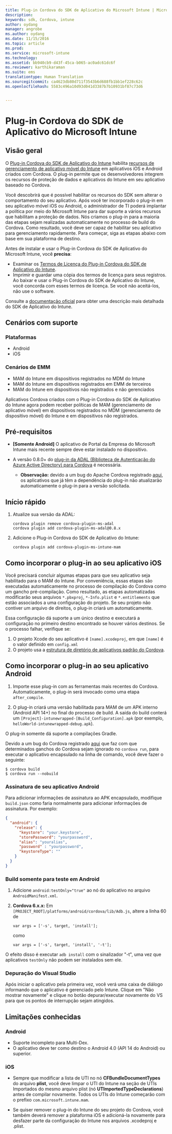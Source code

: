 ```yaml
---
title: Plug-in Cordova do SDK de Aplicativo do Microsoft Intune | Microsoft Intune
description: 
keywords: sdk, Cordova, intune
author: oydang
manager: angrobe
ms.author: oydang
ms.date: 11/15/2016
ms.topic: article
ms.prod: 
ms.service: microsoft-intune
ms.technology: 
ms.assetid: bb940cb9-d43f-45ca-b065-ac0adc61dc6f
ms.reviewer: karthikaraman
ms.suite: ems
translationtype: Human Translation
ms.sourcegitcommit: ca4623db80d711f3543b6d688fb1bb1ef228c62c
ms.openlocfilehash: 5583c496a10d93d041d3387b7b10931bf87c73d6


---
```

# ﻿<a name="microsoft-intune-app-sdk-cordova-plugin"></a>Plug-in Cordova do SDK de Aplicativo do Microsoft Intune

## <a name="overview"></a>Visão geral

O [Plug-in Cordova do SDK de Aplicativo do Intune](https://github.com/msintuneappsdk/cordova-plugin-ms-intune-mam) habilita [recursos de gerenciamento de aplicativo móvel do Intune](/intune/deploy-use/protect-app-data-using-mobile-app-management-policies-with-microsoft-intune) em aplicativos iOS e Android criados com Cordova. O plug-in permite que os desenvolvedores integrem os recursos de proteção de dados e aplicativos do Intune em seu aplicativo baseado no Cordova.

Você descobrirá que é possível habilitar os recursos do SDK sem alterar o comportamento do seu aplicativo. Após você ter incorporado o plug-in em seu aplicativo móvel iOS ou Android, o administrador de TI poderá implantar a política por meio do Microsoft Intune para dar suporte a vários recursos que habilitam a proteção de dados. Nós criamos o plug-in para a maioria das etapas sejam realizadas automaticamente no processo de build do Cordova. Como resultado, você deve ser capaz de habilitar seu aplicativo para gerenciamento rapidamente. Para começar, siga as etapas abaixo com base em sua plataforma de destino.

Antes de instalar e usar o Plug-in Cordova do SDK de Aplicativo do Microsoft Intune, você **precisa**:

* Examinar os [Termos de Licença do Plug-in Cordova do SDK de Aplicativo do Intune](https://github.com/msintuneappsdk/cordova-plugin-ms-intune-mam/blob/master/Intune_App_SDK_Cordova_plugin_RTM_license.pdf).
* Imprimir e guardar uma cópia dos termos de licença para seus registros. Ao baixar e usar o Plug-in Cordova do SDK de Aplicativo do Intune, você concorda com esses termos de licença.  Se você não aceitá-los, não use o software.

Consulte a [documentação oficial](/intune/develop/intune-app-sdk) para obter uma descrição mais detalhada do SDK de Aplicativo do Intune.

## <a name="supported-scenarios"></a>Cenários com suporte

### <a name="platforms"></a>Plataformas
* Android
* iOS


### <a name="emm-scenarios"></a>Cenários de EMM

* MAM do Intune em dispositivos registrados no MDM do Intune
* MAM do Intune em dispositivos registrados em EMM de terceiros
* MAM do Intune em dispositivos não registrados e não gerenciados

Aplicativos Cordova criados com o Plug-in Cordova do SDK de Aplicativo do Intune agora podem receber políticas de MAM (gerenciamento de aplicativo móvel) em dispositivos registrados no MDM (gerenciamento de dispositivo móvel) do Intune e em dispositivos não registrados.



## <a name="prerequisites"></a>Pré-requisitos

* **[Somente Android]** O aplicativo de Portal da Empresa do Microsoft Intune mais recente sempre deve estar instalado no dispositivo.


* A versão 0.8.0+ do [plug-in da ADAL (Biblioteca de Autenticação do Azure Active Directory) para Cordova](https://github.com/AzureAD/azure-activedirectory-library-for-cordova) é necessária.
  * **Observação:** devido a um bug do Apache Cordova registrado [aqui](https://issues.apache.org/jira/browse/CB-6227?jql=text%20~%20%22plugin%20dependency%22), os aplicativos que já têm a dependência do plug-in não atualizarão automaticamente o plug-in para a versão solicitada.

## <a name="quick-start"></a>Início rápido

1. Atualize sua versão da ADAL:

    ```
    cordova plugin remove cordova-plugin-ms-adal
    cordova plugin add cordova-plugin-ms-adal@0.8.x
    ```

2. Adicione o Plug-in Cordova do SDK de Aplicativo do Intune:

    ```
    cordova plugin add cordova-plugin-ms-intune-mam
    ```

## <a name="how-to-build-the-plugin-into-your-ios-app"></a>Como incorporar o plug-in ao seu aplicativo iOS

Você precisará concluir algumas etapas para que seu aplicativo seja habilitado para o MAM do Intune. Por conveniência, essas etapas são executadas automaticamente no processo de compilação do Cordova como um gancho pré-compilação. Como resultado, as etapas automatizadas modificarão seus arquivos `*.pbxproj`, `*-Info.plist` e `*.entitlements` que estão associados a uma configuração do projeto. Se seu projeto não contiver um arquivo de direitos, o plug-in criará um automaticamente.

Essa configuração dá suporte a um único destino e executará a configuração no primeiro destino encontrado se houver vários destinos. Se o processo falhar, verifique se:

1. O projeto Xcode do seu aplicativo é `[name].xcodeproj`, em que `[name]` é o valor definido em `config.xml`
2. O projeto usa a [estrutura de diretório de aplicativos padrão do Cordova](https://cordova.apache.org/docs/en/latest/reference/cordova-cli/index.html#directory-structure).

## <a name="how-to-build-the-plugin-into-your-android-app"></a>Como incorporar o plug-in ao seu aplicativo Android

1. Importe esse plug-in com as ferramentas mais recentes do Cordova. Automaticamente, o plug-in será invocado como uma etapa `after_compile`.

2. O plug-in criará uma versão habilitada para MAM de um APK interno (Android API 14+) no final do processo de build. A saída do build conterá um `[Project]-intunewrapped-[Build_Configuration].apk` (por exemplo, `helloWorld-intunewrapped-debug.apk`).

O plug-in somente dá suporte a compilações Gradle.

Devido a um bug do Cordova registrado [aqui](https://issues.apache.org/jira/browse/CB-9434) que faz com que determinados ganchos do Cordova sejam ignorado no `cordova run`, para executar o aplicativo encapsulado na linha de comando, você deve fazer o seguinte:

```
$ cordova build
$ cordova run --nobuild
```


### <a name="signing-your-android-app"></a>Assinatura de seu aplicativo Android
Para adicionar informações de assinatura ao APK encapsulado, modifique `build.json` como faria normalmente para adicionar informações de assinatura. Por exemplo:
```json
{
  "android": {
    "release": {
      "keystore": "your.keystore",
      "storePassword": "yourpassword",
      "alias": "youralias",
      "password" : "yourpassword",
      "keystoreType": ""
    }
  }
}
```

### <a name="build-for-android-test-only"></a>Build somente para teste em Android

1. Adicione `android:testOnly="true"` ao nó do aplicativo no arquivo `AndroidManifest.xml`.


2. **Cordova 6.x.x:** Em `[PROJECT_ROOT]/platforms/android/cordova/lib/Adb.js`, altere a linha 60 de

    ```
    var args = ['-s', target, 'install'];
    ```
    como
    ```
    var args = ['-s', target, 'install', '-t'];
    ```

O efeito disso é executar `adb install` com o sinalizador "-t", uma vez que aplicativos `testOnly` não podem ser instalados sem ele.

### <a name="debugging-from-visual-studio"></a>Depuração do Visual Studio
Após iniciar o aplicativo pela primeira vez, você verá uma caixa de diálogo informando que o aplicativo é gerenciado pelo Intune. Clique em "Não mostrar novamente" e clique no botão depurar/executar novamente do VS para que os pontos de interrupção sejam atingidos.

## <a name="known-limitations"></a>Limitações conhecidas
### <a name="android"></a>Android
* Suporte incompleto para Multi-Dex.
* O aplicativo deve ter como destino o Android 4.0 (API 14 do Android) ou superior.

### <a name="ios"></a>iOS
* Sempre que modificar a lista de UTI no nó **CFBundleDocumentTypes** do arquivo **plist**, você deve limpar o UTI do Intune na seção de UTIs Importados do mesmo arquivo plist (nó **UTImportedTypeDeclarations**) antes de compilar novamente. Todos os UTIs do Intune começarão com o prefixo `com.microsoft.intune.mam`.

* Se quiser remover o plug-in do Intune do seu projeto do Cordova, você também deverá remover a plataforma iOS e adicioná-la novamente para desfazer parte da configuração do Intune nos arquivos .xcodeproj e .plist.



<!--HONumber=Nov16_HO3-->


